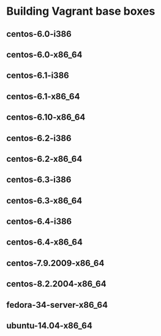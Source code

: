 # Building Vagrant base boxes
## centos-6.0-i386
## centos-6.0-x86_64
## centos-6.1-i386
## centos-6.1-x86_64
## centos-6.10-x86_64
## centos-6.2-i386
## centos-6.2-x86_64
## centos-6.3-i386
## centos-6.3-x86_64
## centos-6.4-i386
## centos-6.4-x86_64
## centos-7.9.2009-x86_64
## centos-8.2.2004-x86_64
## fedora-34-server-x86_64
## ubuntu-14.04-x86_64
